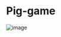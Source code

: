 # Pig-game
![image](https://github.com/SergiuDornea/Pig-game/assets/88648596/c4917602-b411-4cbe-9a50-e4eef0020ff8)
